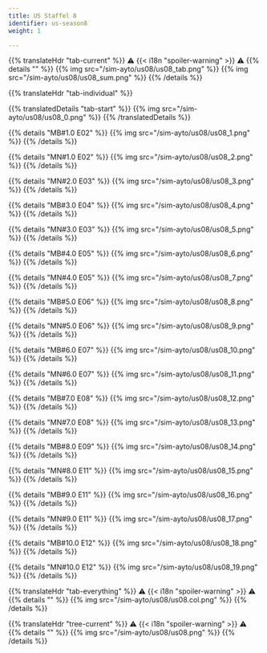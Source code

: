 ```yaml
---
title: US Staffel 8
identifier: us-season8
weight: 1

---
```


{{% translateHdr "tab-current" %}}
:warning: {{< i18n "spoiler-warning" >}} :warning:
{{% details "" %}}
{{% img src="/sim-ayto/us08/us08_tab.png" %}}
{{% img src="/sim-ayto/us08/us08_sum.png" %}}
{{% /details %}}

{{% translateHdr "tab-individual" %}}

{{% translatedDetails "tab-start" %}}
{{% img src="/sim-ayto/us08/us08_0.png" %}}
{{% /translatedDetails %}}

{{% details "MB#1.0 E02" %}}
{{% img src="/sim-ayto/us08/us08_1.png" %}}
{{% /details %}}

{{% details "MN#1.0 E02" %}}
{{% img src="/sim-ayto/us08/us08_2.png" %}}
{{% /details %}}

{{% details "MN#2.0 E03" %}}
{{% img src="/sim-ayto/us08/us08_3.png" %}}
{{% /details %}}

{{% details "MB#3.0 E04" %}}
{{% img src="/sim-ayto/us08/us08_4.png" %}}
{{% /details %}}

{{% details "MN#3.0 E03" %}}
{{% img src="/sim-ayto/us08/us08_5.png" %}}
{{% /details %}}

{{% details "MB#4.0 E05" %}}
{{% img src="/sim-ayto/us08/us08_6.png" %}}
{{% /details %}}

{{% details "MN#4.0 E05" %}}
{{% img src="/sim-ayto/us08/us08_7.png" %}}
{{% /details %}}

{{% details "MB#5.0 E06" %}}
{{% img src="/sim-ayto/us08/us08_8.png" %}}
{{% /details %}}

{{% details "MN#5.0 E06" %}}
{{% img src="/sim-ayto/us08/us08_9.png" %}}
{{% /details %}}

{{% details "MB#6.0 E07" %}}
{{% img src="/sim-ayto/us08/us08_10.png" %}}
{{% /details %}}

{{% details "MN#6.0 E07" %}}
{{% img src="/sim-ayto/us08/us08_11.png" %}}
{{% /details %}}

{{% details "MB#7.0 E08" %}}
{{% img src="/sim-ayto/us08/us08_12.png" %}}
{{% /details %}}

{{% details "MN#7.0 E08" %}}
{{% img src="/sim-ayto/us08/us08_13.png" %}}
{{% /details %}}

{{% details "MB#8.0 E09" %}}
{{% img src="/sim-ayto/us08/us08_14.png" %}}
{{% /details %}}

{{% details "MN#8.0 E11" %}}
{{% img src="/sim-ayto/us08/us08_15.png" %}}
{{% /details %}}

{{% details "MB#9.0 E11" %}}
{{% img src="/sim-ayto/us08/us08_16.png" %}}
{{% /details %}}

{{% details "MN#9.0 E11" %}}
{{% img src="/sim-ayto/us08/us08_17.png" %}}
{{% /details %}}

{{% details "MB#10.0 E12" %}}
{{% img src="/sim-ayto/us08/us08_18.png" %}}
{{% /details %}}

{{% details "MN#10.0 E12" %}}
{{% img src="/sim-ayto/us08/us08_19.png" %}}
{{% /details %}}

{{% translateHdr "tab-everything" %}}
:warning: {{< i18n "spoiler-warning" >}} :warning:
{{% details "" %}}
{{% img src="/sim-ayto/us08/us08.col.png" %}}
{{% /details %}}

{{% translateHdr "tree-current" %}}
:warning: {{< i18n "spoiler-warning" >}} :warning:
{{% details "" %}}
{{% img src="/sim-ayto/us08/us08.png" %}}
{{% /details %}}
